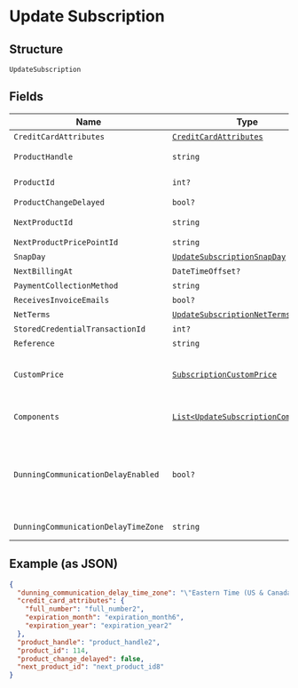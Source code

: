 
# Update Subscription

## Structure

`UpdateSubscription`

## Fields

| Name | Type | Tags | Description |
|  --- | --- | --- | --- |
| `CreditCardAttributes` | [`CreditCardAttributes`](../../doc/models/credit-card-attributes.md) | Optional | - |
| `ProductHandle` | `string` | Optional | Set to the handle of a different product to change the subscription's product |
| `ProductId` | `int?` | Optional | Set to the id of a different product to change the subscription's product |
| `ProductChangeDelayed` | `bool?` | Optional | - |
| `NextProductId` | `string` | Optional | Set to an empty string to cancel a delayed product change. |
| `NextProductPricePointId` | `string` | Optional | - |
| `SnapDay` | [`UpdateSubscriptionSnapDay`](../../doc/models/containers/update-subscription-snap-day.md) | Optional | This is a container for one-of cases. |
| `NextBillingAt` | `DateTimeOffset?` | Optional | - |
| `PaymentCollectionMethod` | `string` | Optional | - |
| `ReceivesInvoiceEmails` | `bool?` | Optional | - |
| `NetTerms` | [`UpdateSubscriptionNetTerms`](../../doc/models/containers/update-subscription-net-terms.md) | Optional | This is a container for one-of cases. |
| `StoredCredentialTransactionId` | `int?` | Optional | - |
| `Reference` | `string` | Optional | - |
| `CustomPrice` | [`SubscriptionCustomPrice`](../../doc/models/subscription-custom-price.md) | Optional | (Optional) Used in place of `product_price_point_id` to define a custom price point unique to the subscription |
| `Components` | [`List<UpdateSubscriptionComponent>`](../../doc/models/update-subscription-component.md) | Optional | (Optional) An array of component ids and custom prices to be added to the subscription. |
| `DunningCommunicationDelayEnabled` | `bool?` | Optional | Enable Communication Delay feature, making sure no communication (email or SMS) is sent to the Customer between 9PM and 8AM in time zone set by the `dunning_communication_delay_time_zone` attribute. |
| `DunningCommunicationDelayTimeZone` | `string` | Optional | Time zone for the Dunning Communication Delay feature. |

## Example (as JSON)

```json
{
  "dunning_communication_delay_time_zone": "\"Eastern Time (US & Canada)\"",
  "credit_card_attributes": {
    "full_number": "full_number2",
    "expiration_month": "expiration_month6",
    "expiration_year": "expiration_year2"
  },
  "product_handle": "product_handle2",
  "product_id": 114,
  "product_change_delayed": false,
  "next_product_id": "next_product_id8"
}
```

